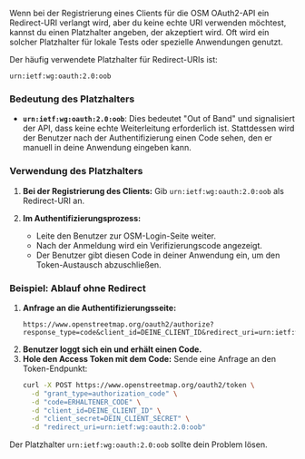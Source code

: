 Wenn bei der Registrierung eines Clients für die OSM OAuth2-API ein Redirect-URI verlangt wird, aber du keine echte URI verwenden möchtest, kannst du einen Platzhalter angeben, der akzeptiert wird. Oft wird ein solcher Platzhalter für lokale Tests oder spezielle Anwendungen genutzt.

Der häufig verwendete Platzhalter für Redirect-URIs ist:

```plaintext
urn:ietf:wg:oauth:2.0:oob
```

### Bedeutung des Platzhalters
- **`urn:ietf:wg:oauth:2.0:oob`**: Dies bedeutet "Out of Band" und signalisiert der API, dass keine echte Weiterleitung erforderlich ist. Stattdessen wird der Benutzer nach der Authentifizierung einen Code sehen, den er manuell in deine Anwendung eingeben kann.

### Verwendung des Platzhalters
1. **Bei der Registrierung des Clients:**
   Gib `urn:ietf:wg:oauth:2.0:oob` als Redirect-URI an.
   
2. **Im Authentifizierungsprozess:**
   - Leite den Benutzer zur OSM-Login-Seite weiter.
   - Nach der Anmeldung wird ein Verifizierungscode angezeigt.
   - Der Benutzer gibt diesen Code in deiner Anwendung ein, um den Token-Austausch abzuschließen.

### Beispiel: Ablauf ohne Redirect
1. **Anfrage an die Authentifizierungsseite:**
   ```plaintext
   https://www.openstreetmap.org/oauth2/authorize?response_type=code&client_id=DEINE_CLIENT_ID&redirect_uri=urn:ietf:wg:oauth:2.0:oob&scope=write_notes
   ```
2. **Benutzer loggt sich ein und erhält einen Code.**
3. **Hole den Access Token mit dem Code:**
   Sende eine Anfrage an den Token-Endpunkt:
   ```bash
   curl -X POST https://www.openstreetmap.org/oauth2/token \
     -d "grant_type=authorization_code" \
     -d "code=ERHALTENER_CODE" \
     -d "client_id=DEINE_CLIENT_ID" \
     -d "client_secret=DEIN_CLIENT_SECRET" \
     -d "redirect_uri=urn:ietf:wg:oauth:2.0:oob"
   ```

Der Platzhalter `urn:ietf:wg:oauth:2.0:oob` sollte dein Problem lösen.
